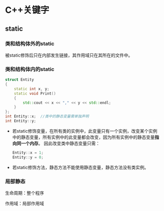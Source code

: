 # C++关键字

## static

### 类和结构体外的static

被static修饰后只在内部发生链接，其作用域只在其所在的文件中。

### 类和结构体内的static

```C++
struct Entity
{
	static int x, y;
	static void Print()
	{
		std::cout << x << "," << y << std::endl;
	}
};
int Entity::x;	//类中的静态变量需单独声明
int Entity::y;
```

+ 若static修饰变量，在所有类的实例中，此变量只有一个实例，改变某个实例中的静态变量，所有实例中的此变量都会改变，因为所有实例中的静态变量**指向同一个内存**。
	因此改变类中静态变量只需：

	```c++
	Entity::x = 1;
	Entity::y = 0;
	```

+ 若static修饰方法，静态方法不能使用静态变量，静态方法没有类实例。

### 局部静态

生命周期：整个程序

作用域：局部作用域
